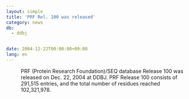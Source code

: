 ```yaml
---
layout: simple
title: 'PRF Rel. 100 was released'
category: news
db:
  - ddbj


date: 2004-12-22T00:00:00+09:00
lang: en
---
```


<dd>PRF (Protein Research Foundation)/SEQ database Release 100 was released on Dec. 22, 2004 at DDBJ. PRF Release 100 consists of 291,515 entries, and the total number of residues reached 102,321,978.</dd>
